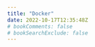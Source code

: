```yaml
---
title: "Docker"
date: 2022-10-17T12:35:48Z
# bookComments: false
# bookSearchExclude: false
---
```

